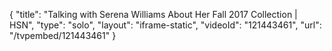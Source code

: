 {
    "title": "Talking with Serena Williams About Her Fall 2017 Collection | HSN",
    "type": "solo",
    "layout": "iframe-static",
    "videoId": "121443461",
    "url": "\/tvpembed\/121443461"
}